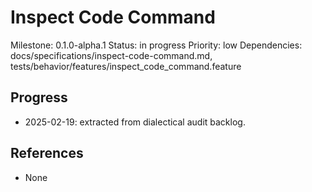 # Inspect Code Command
Milestone: 0.1.0-alpha.1
Status: in progress
Priority: low
Dependencies: docs/specifications/inspect-code-command.md, tests/behavior/features/inspect_code_command.feature

## Progress
- 2025-02-19: extracted from dialectical audit backlog.

## References
- None
